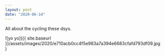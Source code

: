 ```yaml
---
layout: post
date: "2020-06-14"
---
```


All about the cycling these dsys.

![yo yo]({{ site.baseurl }}/assets/images/2020/e710acb0cc4f5e983a7a394e6683cfafd793df09.jpg)
